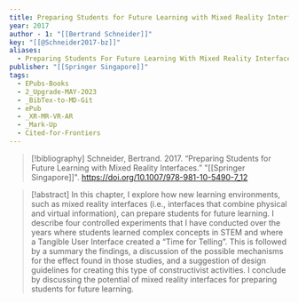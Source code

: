 ```yaml
---
title: Preparing Students for Future Learning with Mixed Reality Interfaces
year: 2017
author - 1: "[[Bertrand Schneider]]"
key: "[[@Schneider2017-bz]]"
aliases:
  - Preparing Students For Future Learning With Mixed Reality Interfaces
publisher: "[[Springer Singapore]]"
tags:
  - EPubs-Books
  - 2_Upgrade-MAY-2023
  - _BibTex-to-MD-Git
  - ePub
  - _XR-MR-VR-AR
  - _Mark-Up
  - Cited-for-Frontiers
---
```


> [!bibliography]
> Schneider, Bertrand. 2017. “Preparing Students for Future Learning with Mixed Reality Interfaces.” "[[Springer Singapore]]". https://doi.org/10.1007/978-981-10-5490-7_12

> [!abstract]
> In this chapter, I explore how new learning environments, such as mixed reality interfaces (i.e., interfaces that combine physical and virtual information), can prepare students for future learning. I describe four controlled experiments that I have conducted over the years where students learned complex concepts in STEM and where a Tangible User Interface created a “Time for Telling”. This is followed by a summary the findings, a discussion of the possible mechanisms for the effect found in those studies, and a suggestion of design guidelines for creating this type of constructivist activities. I conclude by discussing the potential of mixed reality interfaces for preparing students for future learning.